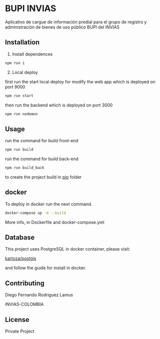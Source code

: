 # BUPI INVIAS

Aplicativo de cargue de información predial para el grupo de registro y administración de bienes de uso público BUPI del INVIAS


## Installation


1. Install dependences

```bash
npm run i
```

2. Local deploy

first run the start local deploy for modify the web app which is deployed on port 9000
```bash
npm run start

```

then run the backend which is deployed on port 3000

```bash
npm run nodemon

```


## Usage

run the command for build front-end

```bash
npm run build

```

run the command for build back-end

```bash
npm run build_back

```

to create the project build in [pip](dist) folder

## docker

To deploy in docker run the next command.

```bash
docker-compose up -d --build

```

More info, in  Dockerfile and docker-compose.yml

## Database

This project uses PostgreSQL in docker container, please visit:

[kartoza/postgis](https://hub.docker.com/r/kartoza/postgis/)

and follow the guide for install in docker.

## Contributing

Diego Fernando Rodriguez Lamus

INVIAS-COLOMBIA

## License
Private Project
